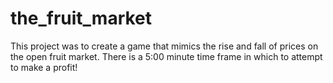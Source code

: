 # the_fruit_market
This project was to create a game that mimics the rise and fall of prices on the open fruit market. There is a 5:00 minute time frame in which to attempt to make a profit!
